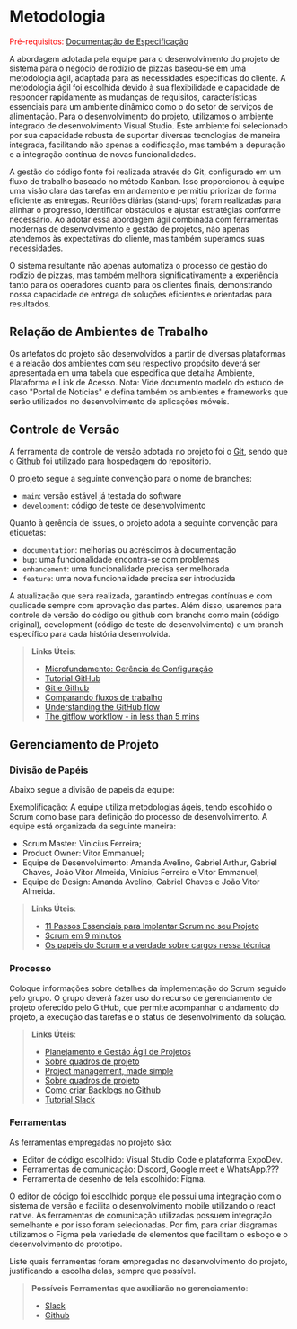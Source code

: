 
# Metodologia

<span style="color:red">Pré-requisitos: <a href="2-Especificação do Projeto.md"> Documentação de Especificação</a></span>

A abordagem adotada pela equipe para o desenvolvimento do projeto de sistema para o negócio de rodízio de pizzas baseou-se em uma metodologia ágil, adaptada para as necessidades específicas do cliente. A metodologia ágil foi escolhida devido à sua flexibilidade e capacidade de responder rapidamente às mudanças de requisitos, características essenciais para um ambiente dinâmico como o do setor de serviços de alimentação. Para o desenvolvimento do projeto, utilizamos o ambiente integrado de desenvolvimento Visual Studio. Este ambiente foi selecionado por sua capacidade robusta de suportar diversas tecnologias de maneira integrada, facilitando não apenas a codificação, mas também a depuração e a integração contínua de novas funcionalidades.

A gestão do código fonte foi realizada através do Git, configurado em um fluxo de trabalho baseado no método Kanban. Isso proporcionou à equipe uma visão clara das tarefas em andamento e permitiu priorizar de forma eficiente as entregas. Reuniões diárias (stand-ups) foram realizadas para alinhar o progresso, identificar obstáculos e ajustar estratégias conforme necessário. Ao adotar essa abordagem ágil combinada com ferramentas modernas de desenvolvimento e gestão de projetos, não apenas atendemos às expectativas do cliente, mas também superamos suas necessidades. 

O sistema resultante não apenas automatiza o processo de gestão do rodízio de pizzas, mas também melhora significativamente a experiência tanto para os operadores quanto para os clientes finais, demonstrando nossa capacidade de entrega de soluções eficientes e orientadas para resultados.

## Relação de Ambientes de Trabalho

Os artefatos do projeto são desenvolvidos a partir de diversas plataformas e a relação dos ambientes com seu respectivo propósito deverá ser apresentada em uma tabela que especifica que detalha Ambiente, Plataforma e Link de Acesso. 
Nota: Vide documento modelo do estudo de caso "Portal de Notícias" e defina também os ambientes e frameworks que serão utilizados no desenvolvimento de aplicações móveis.

## Controle de Versão

A ferramenta de controle de versão adotada no projeto foi o
[Git](https://git-scm.com/), sendo que o [Github](https://github.com)
foi utilizado para hospedagem do repositório.

O projeto segue a seguinte convenção para o nome de branches:

- `main`: versão estável já testada do software
- `development`: código de teste de desenvolvimento

Quanto à gerência de issues, o projeto adota a seguinte convenção para
etiquetas:

- `documentation`: melhorias ou acréscimos à documentação
- `bug`: uma funcionalidade encontra-se com problemas
- `enhancement`: uma funcionalidade precisa ser melhorada
- `feature`: uma nova funcionalidade precisa ser introduzida

A atualização que será realizada, garantindo entregas contínuas e com qualidade sempre com aprovação das partes. Além disso, usaremos para controle de versão do código ou github com branchs como main (código original), development (código de teste de desenvolvimento) e um branch específico para cada história desenvolvida.

> **Links Úteis**:
> - [Microfundamento: Gerência de Configuração](https://pucminas.instructure.com/courses/87878/)
> - [Tutorial GitHub](https://guides.github.com/activities/hello-world/)
> - [Git e Github](https://www.youtube.com/playlist?list=PLHz_AreHm4dm7ZULPAmadvNhH6vk9oNZA)
>  - [Comparando fluxos de trabalho](https://www.atlassian.com/br/git/tutorials/comparing-workflows)
> - [Understanding the GitHub flow](https://guides.github.com/introduction/flow/)
> - [The gitflow workflow - in less than 5 mins](https://www.youtube.com/watch?v=1SXpE08hvGs)

## Gerenciamento de Projeto

### Divisão de Papéis

Abaixo segue a divisão de papeis da equipe:

Exemplificação: A equipe utiliza metodologias ágeis, tendo escolhido o Scrum como base para definição do processo de desenvolvimento. A equipe está organizada da seguinte maneira:
- Scrum Master: Vinicius Ferreira;
- Product Owner: Vitor Emmanuel;
- Equipe de Desenvolvimento: Amanda Avelino, Gabriel Arthur, Gabriel Chaves, João Vitor Almeida, Vinicius Ferreira e Vitor Emmanuel;
- Equipe de Design: Amanda Avelino, Gabriel Chaves e João Vitor Almeida.

> **Links Úteis**:
> - [11 Passos Essenciais para Implantar Scrum no seu Projeto](https://mindmaster.com.br/scrum-11-passos/)
> - [Scrum em 9 minutos](https://www.youtube.com/watch?v=XfvQWnRgxG0)
> - [Os papéis do Scrum e a verdade sobre cargos nessa técnica](https://www.atlassian.com/br/agile/scrum/roles)

### Processo

Coloque  informações sobre detalhes da implementação do Scrum seguido pelo grupo. O grupo deverá fazer uso do recurso de gerenciamento de projeto oferecido pelo GitHub, que permite acompanhar o andamento do projeto, a execução das tarefas e o status de desenvolvimento da solução.
 
> **Links Úteis**:
> - [Planejamento e Gestáo Ágil de Projetos](https://pucminas.instructure.com/courses/87878/pages/unidade-2-tema-2-utilizacao-de-ferramentas-para-controle-de-versoes-de-software)
> - [Sobre quadros de projeto](https://docs.github.com/pt/issues/organizing-your-work-with-project-boards/managing-project-boards/about-project-boards)
> - [Project management, made simple](https://github.com/features/project-management/)
> - [Sobre quadros de projeto](https://docs.github.com/pt/github/managing-your-work-on-github/about-project-boards)
> - [Como criar Backlogs no Github](https://www.youtube.com/watch?v=RXEy6CFu9Hk)
> - [Tutorial Slack](https://slack.com/intl/en-br/)

### Ferramentas

As ferramentas empregadas no projeto são:

- Editor de código escolhido: Visual Studio Code e plataforma ExpoDev.
- Ferramentas de comunicação: Discord, Google meet e WhatsApp.???
- Ferramenta de desenho de tela escolhido: Figma.

O editor de código foi escolhido porque ele possui uma integração com o sistema de versão e facilita o desenvolvimento mobile utilizando o react native. As ferramentas de comunicação utilizadas possuem integração semelhante e por isso foram selecionadas. Por fim, para criar diagramas utilizamos o Figma pela variedade de elementos que facilitam o esboço e o desenvolvimento do prototipo.

Liste quais ferramentas foram empregadas no desenvolvimento do projeto, justificando a escolha delas, sempre que possível.
 
> **Possíveis Ferramentas que auxiliarão no gerenciamento**: 
> - [Slack](https://slack.com/)
> - [Github](https://github.com/)

